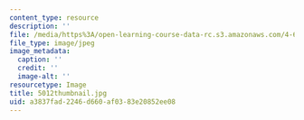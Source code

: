 ```yaml
---
content_type: resource
description: ''
file: /media/https%3A/open-learning-course-data-rc.s3.amazonaws.com/4-614-religious-architecture-and-islamic-cultures-fall-2002/a3837fad2246d660af0383e20852ee08_5012thumbnail.jpg
file_type: image/jpeg
image_metadata:
  caption: ''
  credit: ''
  image-alt: ''
resourcetype: Image
title: 5012thumbnail.jpg
uid: a3837fad-2246-d660-af03-83e20852ee08
---
```

